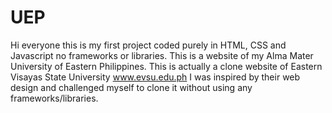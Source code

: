 # UEP

Hi everyone this is my first project coded purely in HTML, CSS and Javascript no frameworks or libraries.
This is a website of my Alma Mater University of Eastern Philippines.
This is actually a clone website of Eastern Visayas State University www.evsu.edu.ph
I was inspired by their web design and challenged myself to clone it without using any frameworks/libraries.
